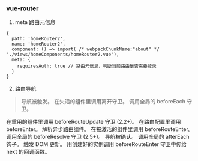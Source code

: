 ### vue-router

1. meta 路由元信息

```
{
  path: 'homeRouter2',
  name: 'homeRouter2',
  component: () => import( /* webpackChunkName:"about" */ './views/homeComponents/homeRouter2.vue'),
  meta: {
    requiresAuth: true // 路由元信息，判断当前路由是否需要登录
  }
}
```
2. 路由导航
>导航被触发。
在失活的组件里调用离开守卫。
>调用全局的 beforeEach 守卫。

在重用的组件里调用 beforeRouteUpdate 守卫 (2.2+)。
在路由配置里调用 beforeEnter。
解析异步路由组件。
在被激活的组件里调用 beforeRouteEnter。
调用全局的 beforeResolve 守卫 (2.5+)。
导航被确认。
调用全局的 afterEach 钩子。
触发 DOM 更新。
用创建好的实例调用 beforeRouteEnter 守卫中传给 next 的回调函数。
